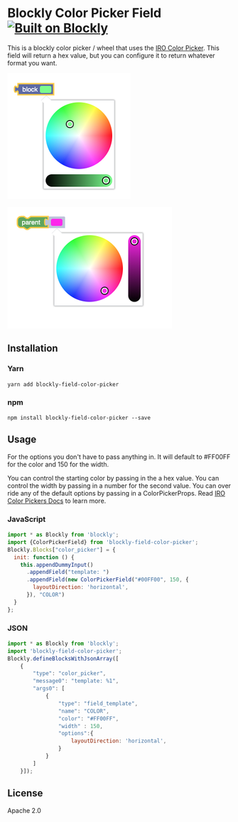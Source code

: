 # Blockly Color Picker Field [![Built on Blockly](https://tinyurl.com/built-on-blockly)](https://github.com/google/blockly)

This is a blockly color picker / wheel that uses the [IRO Color Picker](https://github.com/jaames/iro.js).  This field will return a hex value, but you can configure it to return whatever format you want.  

![example 1](docs/demo1.png)

![example 2](docs/demo2.png)

## Installation

### Yarn
```
yarn add blockly-field-color-picker
```

### npm
```
npm install blockly-field-color-picker --save
```

## Usage

For the options you don't have to pass anything in.  It will default to 
#FF00FF for the color and 150 for the width.

You can control the starting color by passing in the a hex value.  You can control the width by passing in a number for the second value.   You can over ride any of the default options by passing in a ColorPickerProps.  Read [IRO Color Pickers Docs](https://github.com/jaames/iro.js?ref=devawesome.io#color-picker-options) to learn more. 

### JavaScript
```js
import * as Blockly from 'blockly';
import {ColorPickerField} from 'blockly-field-color-picker';
Blockly.Blocks["color_picker"] = {
  init: function () {
    this.appendDummyInput()
      .appendField("template: ")
      .appendField(new ColorPickerField("#00FF00", 150, {
        layoutDirection: 'horizontal',
      }), "COLOR")
  }
};
```
### JSON

```js
import * as Blockly from 'blockly';
import 'blockly-field-color-picker';
Blockly.defineBlocksWithJsonArray([
    {
        "type": "color_picker",
        "message0": "template: %1",
        "args0": [
            {
                "type": "field_template",
                "name": "COLOR",
                "color": "#FF00FF",
                "width" : 150,
                "options":{
                    layoutDirection: 'horizontal',
                }
            }
        ]
    }]);
```

## License

Apache 2.0
